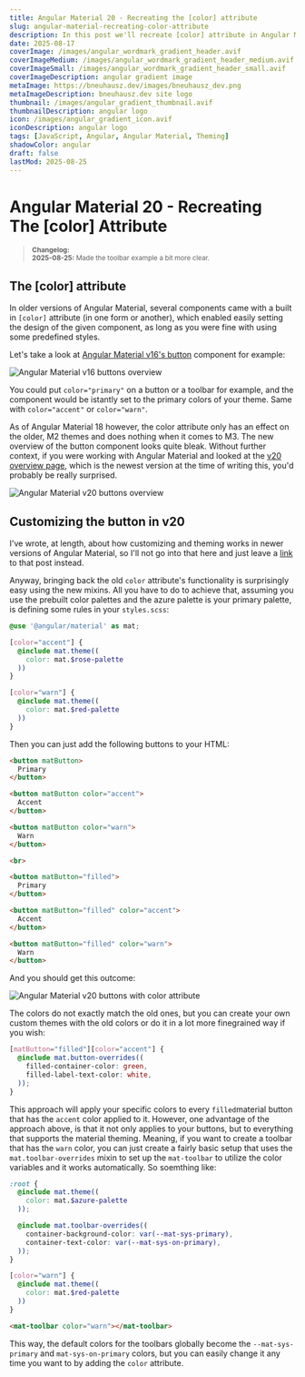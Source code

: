 ```yaml
---
title: Angular Material 20 - Recreating the [color] attribute
slug: angular-material-recreating-color-attribute
description: In this post we'll recreate [color] attribute in Angular Material 20
date: 2025-08-17
coverImage: /images/angular_wordmark_gradient_header.avif
coverImageMedium: /images/angular_wordmark_gradient_header_medium.avif
coverImageSmall: /images/angular_wordmark_gradient_header_small.avif
coverImageDescription: angular gradient image
metaImage: https://bneuhausz.dev/images/bneuhausz_dev.png
metaImageDescription: bneuhausz.dev site logo
thumbnail: /images/angular_gradient_thumbnail.avif
thumbnailDescription: angular logo
icon: /images/angular_gradient_icon.avif
iconDescription: angular logo
tags: [JavaScript, Angular, Angular Material, Theming]
shadowColor: angular
draft: false
lastMod: 2025-08-25
---
```


# Angular Material 20 - Recreating The \[color\] Attribute

> <sub>
  > <b>Changelog:</b><br>
  > <b>2025-08-25:</b> Made the toolbar example a bit more clear.<br>
> </sub>

## The \[color\] attribute

In older versions of Angular Material, several components came with a built in ``[color]`` attribute (in one form or another), which enabled easily setting the design of the given component, as long as you were fine with using some predefined styles.

Let's take a look at [Angular Material v16's button](https://v16.material.angular.dev/components/button/overview) component for example:

![Angular Material v16 buttons overview](/images/angular-material/angular-material-v16-buttons.avif)

You could put ``color="primary"`` on a button or a toolbar for example, and the component would be istantly set to the primary colors of your theme. Same with ``color="accent"`` or ``color="warn"``.

As of Angular Material 18 however, the color attribute only has an effect on the older, M2 themes and does nothing when it comes to M3. The new overview of the button component looks quite bleak. Without further context, if you were working with Angular Material and looked at the [v20 overview page](https://v20.material.angular.dev/components/button/overview), which is the newest version at the time of writing this, you'd probably be really surprised.

![Angular Material v20 buttons overview](/images/angular-material/angular-material-v20-buttons.avif)

## Customizing the button in v20

I've wrote, at length, about how customizing and theming works in newer versions of Angular Material, so I'll not go into that here and just leave a [link](https://bneuhausz.dev/blog/customizing-angular-material-20) to that post instead.

Anyway, bringing back the old ``color`` attribute's functionality is surprisingly easy using the new mixins. All you have to do to achieve that, assuming you use the prebuilt color palettes and the azure palette is your primary palette, is defining some rules in your ``styles.scss``:

```scss
@use '@angular/material' as mat;

[color="accent"] {
  @include mat.theme((
    color: mat.$rose-palette
  ))
}

[color="warn"] {
  @include mat.theme((
    color: mat.$red-palette
  ))
}
```

Then you can just add the following buttons to your HTML:

```html
<button matButton>
  Primary
</button>

<button matButton color="accent">
  Accent
</button>

<button matButton color="warn">
  Warn
</button>

<br>

<button matButton="filled">
  Primary
</button>

<button matButton="filled" color="accent">
  Accent
</button>

<button matButton="filled" color="warn">
  Warn
</button>
```

And you should get this outcome:

![Angular Material v20 buttons with color attribute](/images/angular-material/color-attribute-buttons.avif)

The colors do not exactly match the old ones, but you can create your own custom themes with the old colors or do it in a lot more finegrained way if you wish:

```scss
[matButton="filled"][color="accent"] {
  @include mat.button-overrides((
    filled-container-color: green,
    filled-label-text-color: white,
  ));
}
```

This approach will apply your specific colors to every ``filled``material button that has the ``accent`` color applied to it. However, one advantage of the approach above, is that it not only applies to your buttons, but to everything that supports the material theming. Meaning, if you want to create a toolbar that has the ``warn`` color, you can just create a fairly basic setup that uses the ``mat.toolbar-overrides`` mixin to set up the ``mat-toolbar`` to utilize the color variables and it works automatically. So soemthing like:

```scss
:root {
  @include mat.theme((
    color: mat.$azure-palette
  ));

  @include mat.toolbar-overrides((
    container-background-color: var(--mat-sys-primary),
    container-text-color: var(--mat-sys-on-primary),
  ));
}

[color="warn"] {
  @include mat.theme((
    color: mat.$red-palette
  ))
}

```

```html
<mat-toolbar color="warn"></mat-toolbar>
```

This way, the default colors for the toolbars globally become the ``--mat-sys-primary`` and ``mat-sys-on-primary`` colors, but you can easily change it any time you want to by adding the ``color`` attribute.